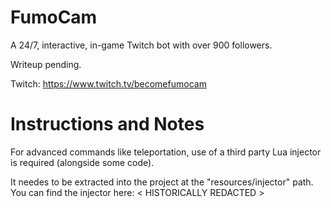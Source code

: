 # FumoCam
A 24/7, interactive, in-game Twitch bot with over 900 followers.

Writeup pending.

Twitch: https://www.twitch.tv/becomefumocam

# Instructions and Notes
For advanced commands like teleportation, use of a third party Lua injector is required (alongside some code).

It needes to be extracted into the project at the "resources/injector" path. You can find the injector here: < HISTORICALLY REDACTED >
